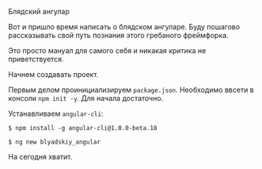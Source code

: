 Блядский ангулар

Вот и пришло время написать о блядском ангуларе. Буду пошагово рассказывать свой путь познания этого гребаного фреймфорка.

Это просто мануал для самого себя и никакая критика не приветствуется.

Начнем создавать проект.

Первым делом проинициализируем `package.json`. Необходимо ввсети в консоли `npm init -y`. Для начала достаточно.

Устанавливаем `angular-cli`:
```
$ npm install -g angular-cli@1.0.0-beta.18
```
```
$ ng new blyadskiy_angular
```
На сегодня хватит.